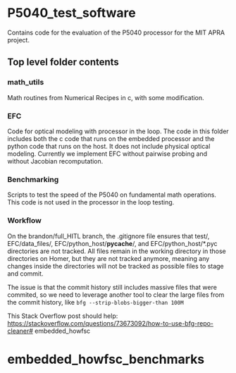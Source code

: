 # P5040_test_software

Contains code for the evaluation of the P5040 processor for the MIT APRA project.

## Top level folder contents

### math_utils

Math routines from Numerical Recipes in c, with some modification.

### EFC

Code for optical modeling with processor in the loop. The code in this folder includes both the c code that runs on the embedded processor and the python code that runs on the host. It does not include physical optical modeling. Currently we implement EFC without pairwise probing and without Jacobian recomputation.

### Benchmarking

Scripts to test the speed of the P5040 on fundamental math operations. This code is not used in the processor in the loop testing.


### Workflow

On the brandon/full_HITL branch, the .gitignore file ensures that test/, EFC/data_files/, EFC/python_host/__pycache__/, and EFC/python_host/*.pyc directories are not tracked. All files remain in the working directory in those directories on Homer, but they are not tracked anymore, meaning any changes inside the directories will not be tracked as possible files to stage and commit.

The issue is that the commit history still includes massive files that were commited, so we need to leverage another tool to clear the large files from the commit history, like  ```bfg --strip-blobs-bigger-than 100M```

This Stack Overflow post should help: https://stackoverflow.com/questions/73673092/how-to-use-bfg-repo-cleaner# embedded_howfsc
# embedded_howfsc_benchmarks
